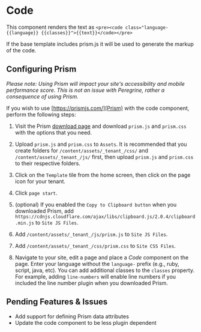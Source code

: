 # Code

This component renders the text as `<pre><code class="language-{{language}} {{classes}}">{{text}}</code></pre>`

If the base template includes prism.js it will be used to generate the markup of the code. 

## Configuring Prism

*Please note: Using Prism will impact your site's accessibility and mobile performance score. This is not an issue with Peregrine, rather a consequence of using Prism.*

If you wish to use [https://prismjs.com/](Prism) with the code component, perform the following steps:

1. Visit the Prism [download page](https://prismjs.com/download.html) and download `prism.js` and `prism.css` with the options that you need.

2. Upload `prism.js` and `prism.css` to `Assets`. It is recommended that you create folders for `/content/assets/_tenant_/css/` and `/content/assets/_tenant_/js/` first, then upload `prism.js` and `prism.css` to their respective folders.

3. Click on the `Template` tile from the home screen, then click on the page icon for your tenant.  

4. Click `page start`.

5. (optional) If you enabled the `Copy to Clipboard button` when you downloaded Prism, add `https://cdnjs.cloudflare.com/ajax/libs/clipboard.js/2.0.4/clipboard.min.js` to `Site JS Files`.

6. Add `/content/assets/_tenant_/js/prism.js` to `Site JS Files`.

7. Add `/content/assets/_tenant_/css/prism.css` to `Site CSS Files`.

8. Navigate to your site, edit a page and place a _Code_ component on the page. Enter your language without the `language-` prefix (e.g., ruby, script, java, etc). You can add additional classes to the `classes` property. For example, adding `line-numbers` will enable line numbers if you included the line number plugin when you downloaded Prism.

## Pending Features & Issues

* Add support for defining Prism data attributes
* Update the code component to be less plugin dependent
